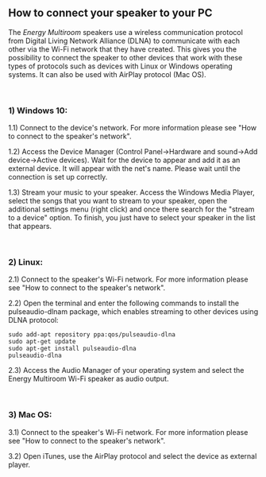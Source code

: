 ## How to connect your speaker to your PC

The *Energy Multiroom* speakers use a wireless communication protocol from Digital Living Network Alliance (DLNA) to communicate with each other via the Wi-Fi network that they have created. This gives you the possibility to connect the speaker to other devices that work with these types of protocols such as devices with Linux or Windows operating systems.  It can also be used with AirPlay protocol (Mac OS). 

<br/>

### 1) Windows 10:

1.1) Connect to the device's network. For more information please see "How to connect to the speaker's network".

1.2) Access the Device Manager (Control Panel->Hardware and sound->Add device->Active devices). Wait for the device to appear and add it as an external device. It will appear with the net's name. Please wait until the connection is set up correctly. 

1.3) Stream your music to your speaker. Access the Windows Media Player, select the songs that you want to stream to your speaker, open the additional settings menu (right click) and once there search for the "stream to a device" option. To finish, you just have to select your speaker in the list that appears.

<br/>

### 2) Linux:

2.1) Connect to the speaker's Wi-Fi network. For more information please see "How to connect to the speaker's network".
 
2.2) Open the terminal and enter the following commands to install the pulseaudio-dlnam package, which enables streaming to other devices using DLNA protocol:

	sudo add-apt repository ppa:qos/pulseaudio-dlna
	sudo apt-get update 	
	sudo apt-get install pulseaudio-dlna
	pulseaudio-dlna

2.3) Access the Audio Manager of your operating system and select the Energy Multiroom Wi-Fi speaker as audio output.

<br/>

### 3) Mac OS:

3.1) Connect to the speaker's Wi-Fi network. For more information please see "How to connect to the speaker's network".

3.2) Open iTunes, use the AirPlay protocol and select the device as external player.


